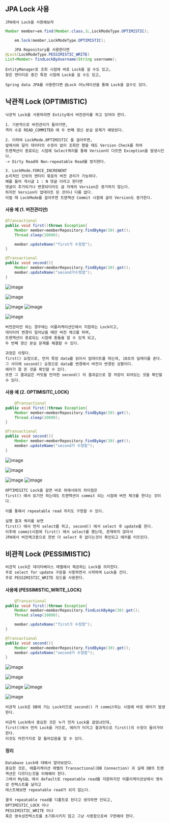 ## JPA Lock 사용

    JPA에서 Lock을 사용해보자

```java
Member member=em.find(Member.class,1L,LockModeType.OPTIMISTIC);

    em.lock(member,LockModeType.OPTIMISTIC);
    
    JPA Repository를 사용한다면
@Lock(LockModeType.PESSIMISTIC_WRITE)
List<Member> findLockByUsername(String username);
```

    EntityManager로 조회 시점에 바로 Lock을 걸 수도 있고,
    찾은 엔티티로 중간 특정 시점에 Lock을 걸 수도 있고,
    
    Spring data JPA를 사용한다면 @Lock 어노테이션을 통해 Lock을 걸수도 있다.

## 낙관적 Lock (OPTIMISTIC)

    낙관적 Lock을 사용하려면 Entity에서 버전관리를 하고 있어야 한다.

    1. 기본적으로 버전관리가 들어가면, 
    격리 수준 READ_COMMITED 에 두 번째 갱신 분실 문제가 예방된다.

    2. 더하여 LockMode.OPTIMISTIC 을 걸어주면,
    앞에서와 달리 데이터의 수정이 없이 조회만 했을 때도 Version Check를 하여 
    트랜잭션이 종료되는 시점에 Select쿼리를 통해 Version이 다르면 Exception을 발생시킨다.
    -> Dirty Read와 Non-repeatable Read를 방지한다.

    3. LockMode.FORCE_INCRENENT
    논리적인 단위의 엔티티 묶음의 버전 관리가 가능하다.
    예를 들어 게시글 1 : N 댓글 이라고 한다면
    댓글이 추가되거나 변경되더라도 글 자체의 Version은 증가하지 않는다.
    하지만 Version이 업데이트 된 것이나 다름 없다.
    이럴 때 LockMode를 걸어주면 트랜잭션 Commit 시점에 글의 Version도 증가한다.

#### 사용 예 (1. 버전관리만)

```java
@Transactional
public void first()throws Exception{
    Member member=memberRepository.findByAge(30).get();
    Thread.sleep(10000);

    member.updateName("first가 수정함");
}

@Transactional
public void second(){
    Member member=memberRepository.findByAge(30).get();
    member.updateName("second가수정함");
}
```

![image](https://user-images.githubusercontent.com/19279163/132981731-60972310-8786-48b7-b58d-f516b1e5778b.png)

![image](https://user-images.githubusercontent.com/19279163/132981742-bc986f7b-76fd-4576-8993-04a5bbdde88d.png)

![image](https://user-images.githubusercontent.com/19279163/132981763-0e6398f7-ff1b-4282-afa9-d155e086e467.png)
![image](https://user-images.githubusercontent.com/19279163/132981771-b46151de-5ab4-4092-9869-6ada587f82d6.png)

![image](https://user-images.githubusercontent.com/19279163/132981794-f202a14a-8820-4b9a-985f-622e7341468e.png)

    버전관리만 하는 경우에는 어플리케이션단에서 지원하는 Lock이고,
    데이터의 변경이 일어났을 때만 버전 체크를 하며,
    트랜잭션이 종료되는 시점에 충돌을 알 수 있게 되고,
    두 번째 갱신 분실 문제를 해결할 수 있다.

    과정은 이렇다.
    first() 요청으로, 먼저 특정 data를 읽어서 업데이트를 하는데, 10초의 딜레이를 준다.
    그 사이에 second() 요청으로 data를 변경해서 버전이 변경된 상황이다.
    에러가 잘 뜬 것을 확인할 수 있다.
    또한 그 결과값은 커밋을 먼저한 second() 의 결과값으로 잘 저장이 되어있는 것을 확인할 수 있다.

#### 사용 예 (2. OPTIMISITC_LOCK)

```java
    @Transactional
public void first()throws Exception{
    Member member=memberRepository.findByAge(30).get();
    Thread.sleep(10000);
}

@Transactional
public void second(){
    Member member=memberRepository.findByAge(30).get();
    member.updateName("second가 수정함");
}
```

![image](https://user-images.githubusercontent.com/19279163/132982916-5bce8c84-253d-4869-9f31-444b808e3e15.png)

![image](https://user-images.githubusercontent.com/19279163/132982920-7dad93d7-465b-4e30-bd58-5529a71c09b5.png)

![image](https://user-images.githubusercontent.com/19279163/132982928-c43fa531-3eaa-4ead-be0e-9561c7255e9a.png)
![image](https://user-images.githubusercontent.com/19279163/132982932-d6ba5f1a-6a1a-48bd-8932-2a698c95c316.png)

    OPTIMISITC Lock을 걸면 바로 위에서와의 차이점은
    first() 에서 읽기만 하는데도 트랜잭션이 commit 되는 시점에 버전 체크를 한다는 것이다.
    
    이를 통해서 repeatable read 까지도 구현할 수 있다.

    실행 결과 쿼리를 보면
    first() 에서 먼저 select를 하고, second() 에서 select 후 update를 한다.
    이후에 commit시점에 first() 에서 select를 했는데, 존재하지 않아서
    JPA에서 버전체크용으로 한번 더 select 후 없다는것이 확인되고 에러를 터뜨린다.

## 비관적 Lock (PESSIMISTIC)

    비관적 Lock은 데이터베이스 레벨에서 제공하는 Lock을 의미한다.
    주로 select for update 구문을 사용하면서 시작하며 Lock을 건다.
    주로 PESSIMISTIC_WRITE 모드를 사용한다.

#### 사용예 (PESSIMISTIC_WRITE_LOCK)

```java
    @Transactional
public void first()throws Exception{
    Member member=memberRepository.findLockByAge(30).get();
    Thread.sleep(10000);

    member.updateName("first가 수정함");
}

@Transactional
public void second(){
    Member member=memberRepository.findByAge(30).get();
    member.updateName("second가 수정함");
}
```

![image](https://user-images.githubusercontent.com/19279163/132983212-4baddecb-28bc-4a82-bcde-0521e1a71750.png)

![image](https://user-images.githubusercontent.com/19279163/132983222-b87da029-96f9-4a4c-b657-d08a3d365393.png)

![image](https://user-images.githubusercontent.com/19279163/132983242-321737b4-dd6d-46e9-bc61-da995e196545.png)
![image](https://user-images.githubusercontent.com/19279163/132983250-0bc69d52-c754-4ffd-9fd3-8badcbab055d.png)

![image](https://user-images.githubusercontent.com/19279163/132983291-66618448-ef88-4c1c-a484-44f0af9f088b.png)

    비관적 Lock은 DB에 거는 Lock이므로 second() 가 commit하는 시점에 바로 에러가 발생한다.

    비관적 Lock에서 중요한 것은 누가 먼저 Lock을 걸었냐인데,
    first()에서 먼저 Lock을 거므로, 에러가 터지고 결과적으로 first()의 수정이 들어가야 한다.
    이것도 마찬가지로 잘 들어갔음을 알 수 있다.

#### 정리

    Database Lock에 대해서 알아보았다.
    중요한 것은, 애플리케이션 레벨의 Transactional(DB Connection) 과 실제 DB의 트랜잭션은 다르다는것을 이해해야 한다.
    그래서 MySQL 에서 default로 repeatable read를 지원하지만 어플리케이션상에서 영속성 컨텍스트를 날리고
    테스트해보면 repeatable read가 되지 않는다.
    
    결국 repeatable read를 디폴트로 된다고 생각하면 안되고,
    OPTIMISTIC_LOCK 이나
    PESSIMISTIC_WRITE 이나
    혹은 영속성컨텍스트를 초기화시키지 않고 그냥 사용함으로써 구현해야 한다.